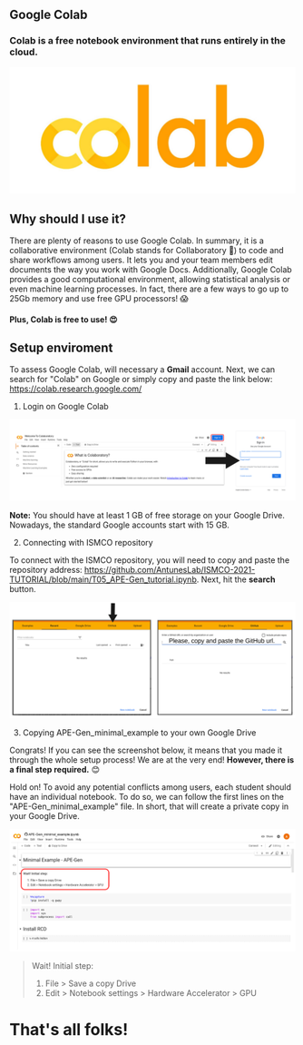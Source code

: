 ## Google Colab

### Colab is a free notebook environment that runs entirely in the cloud.  

![](./figs/colab_logo.jpeg)

## Why should I use it?

There are plenty of reasons to use Google Colab. In summary, it is a collaborative environment (Colab stands for Collaboratory :eyes:) to code and share workflows among users. It lets you and your team members edit documents the way you work with Google Docs. Additionally, Google Colab provides a good computational environment, allowing statistical analysis or even machine learning processes. In fact, there are a few ways to go up to 25Gb memory and use free GPU processors! :scream:

#### Plus, Colab is free to use!  :heart_eyes:

## Setup enviroment

To assess Google Colab, will necessary a **Gmail** account. Next, we can search for "Colab" on Google or simply copy and paste the link below: https://colab.research.google.com/

1. Login on Google Colab

![](./figs/google_colab_step_1.png)

**Note:** You should have at least 1 GB of free storage on your Google Drive. Nowadays, the standard Google accounts start with 15 GB. 

2. Connecting with ISMCO repository

To connect with the ISMCO repository, you will need to copy and paste the repository address: https://github.com/AntunesLab/ISMCO-2021-TUTORIAL/blob/main/T05_APE-Gen_tutorial.ipynb. Next, hit the **search** button. 

![](./figs/google_colab_step_2.png)

3. Copying APE-Gen_minimal_example to your own Google Drive

Congrats! If you can see the screenshot below, it means that you made it through the whole setup process! We are at the very end! **However, there is a final step required.** :blush:

Hold on! To avoid any potential conflicts among users, each student should have an individual notebook. To do so, we can follow the first lines on the "APE-Gen_minimal_example" file. In short, that will create a private copy in your Google Drive.

![](./figs/google_colab_step_3.png)

> Wait! Initial step:
> 
> 1. File > Save a copy Drive
> 2. Edit > Notebook settings > Hardware Accelerator > GPU 

# That's all folks!
